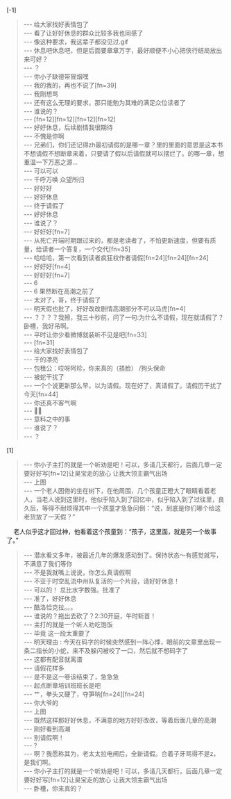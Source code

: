 
[-1] 
>--- 给大家找好表情包了<br>
>--- 看了让好好休息的群众比较多我也同感了<br>
>--- 像这种要求，我这辈子都没见过.gif<br>
>--- 休息吧休息吧，但是后面要章章万字，最好顺便不小心把侠行结局放出来可好？<br>
>--- ？<br>
>--- 你小子缺德带冒烟嘿<br>
>--- 我的我的，再也不说了[fn=39]<br>
>--- 我刚想骂<br>
>--- 还有这么无理的要求，那只能勉为其难的满足众位读者了<br>
>--- 谁说的？<br>
>--- [fn=12][fn=12][fn=12][fn=12]<br>
>--- 好好休息，后续剧情我很期待<br>
>--- 不愧是你啊<br>
>--- 兄弟们，你们还记得zh最初请假的是哪一章？里的里面的意思是这本书不想请假不想断章来着，只要请了假以后请假就可以摆烂了。的哪一章，想重温一下万恶之源…<br>
>--- 可以可以<br>
>--- 千呼万唤 众望所归<br>
>--- 好好好<br>
>--- 好好休息<br>
>--- 终于请假了<br>
>--- 好好休息<br>
>--- 谁说了？<br>
>--- 好好好[fn=7]<br>
>--- 从死亡开端时期跟过来的，都是老读者了，不怕更新速度，但要有质量，给读者一个答复，一个交代[fn=35]<br>
>--- 哈哈哈，第一次看到读者疯狂权作者请假[fn=24][fn=24][fn=24]<br>
>--- 好好好[fn=4]<br>
>--- 好好好[fn=7]<br>
>--- 6<br>
>--- 6   果然断在高潮之前了<br>
>--- 太对了，哥，终于请假了<br>
>--- 明天假也批了，好好改改剧情高潮部分不可以马虎[fn=4]<br>
>--- ？？？？我擦，我三十秒前，问了一句:为什么不请假，现在就请假了？卧槽，我好吊啊。<br>
>--- 平时让你少看微博就装听不见是吧[fn=33]<br>
>--- [fn=31]<br>
>--- 给大家找好表情包了<br>
>--- 干的漂亮<br>
>--- 包租公：哎呀阿珍，你来真的（捂脸）    /狗头保命<br>
>--- 被蛇干扰了<br>
>--- 一个个说更新那么早，以为请假。现在好了，真请假了。请假历干扰了今天[fn=44]<br>
>--- 你还真不客气啊<br>
>--- 👿👿<br>
>--- 意料之中的事<br>
>--- 谁说了？<br>
>--- ？<br>

[1] 
>--- 你小子主打的就是一个听劝是吧！可以，多请几天都行，后面几章一定要好好写[fn=12]让昊宝走的放心 让我大领主霸气出场<br>
>--- 上图<br>
>--- 一个老人困倦的坐在树下，在他周围，几个孩童正瞪大了眼睛看着老人，当老人说到这里时，他似乎陷入到了回忆中，似乎陷入到了过往里，良久后，等得不耐烦得其中一个孩童才急急问倒：“说，到底是你们哪个给这老货放了一天假？”

    老人似乎这才回过神，他看着这个孩童到：“孩子，这里面，就是另一个故事了。”<br>
>--- 潜水看文多年，被最近几年的爆发感动到了。保持状态～有感觉就写，不满意了我们等你<br>
>--- 不是我就嘴上说说，你怎么真请假啊<br>
>--- 不亚于时空乱流中州队复活的一个片段，请好好休息！<br>
>--- 可以的！ 总比水字数强。批准了<br>
>--- 准了，好好休息<br>
>--- 酷洛恰克拉。。。<br>
>--- 谁说的？拖出去砍了？2:30开庭，午时斩首！<br>
>--- 主打的就是一个听人劝吃饱饭<br>
>--- 毕竟 这一段太重要了<br>
>--- 明天理由 : 今天在码字的时候突然感到一阵心悸，眼前的文章里出现一条二指长的小蛇，来不及躲闪被咬了一口，然后就不想码字了<br>
>--- 这都有配音就离谱<br>
>--- 请假花样多<br>
>--- 是不是这一卷该结束了，急急急<br>
>--- 起点断章培训班班长是吧<br>
>--- 艹，拳头又硬了，夺笋呐[fn=24][fn=24]<br>
>--- 你大爷的<br>
>--- 上图<br>
>--- 既然这样那好好休息，不满意的地方好好改改，等着后面几章的高潮<br>
>--- 刚好看到高潮<br>
>--- 别请假啊！<br>
>--- ?<br>
>--- 啊？我愿称其为，老太太拉电闸后，全新请假。合着子牙骂得不是z，是我们啊。<br>
>--- 你小子主打的就是一个听劝是吧！可以，多请几天都行，后面几章一定要好好写[fn=12]让昊宝走的放心 让我大领主霸气出场<br>
>--- 卧槽，你来真的？<br>
